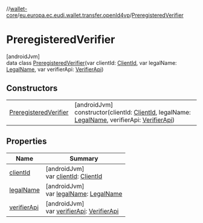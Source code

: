 //[wallet-core](../../../index.md)/[eu.europa.ec.eudi.wallet.transfer.openId4vp](../index.md)/[PreregisteredVerifier](index.md)

# PreregisteredVerifier

[androidJvm]\
data class [PreregisteredVerifier](index.md)(var clientId: [ClientId](../-client-id/index.md), var legalName: [LegalName](../-legal-name/index.md), var verifierApi: [VerifierApi](../-verifier-api/index.md))

## Constructors

| | |
|---|---|
| [PreregisteredVerifier](-preregistered-verifier.md) | [androidJvm]<br>constructor(clientId: [ClientId](../-client-id/index.md), legalName: [LegalName](../-legal-name/index.md), verifierApi: [VerifierApi](../-verifier-api/index.md)) |

## Properties

| Name | Summary |
|---|---|
| [clientId](client-id.md) | [androidJvm]<br>var [clientId](client-id.md): [ClientId](../-client-id/index.md) |
| [legalName](legal-name.md) | [androidJvm]<br>var [legalName](legal-name.md): [LegalName](../-legal-name/index.md) |
| [verifierApi](verifier-api.md) | [androidJvm]<br>var [verifierApi](verifier-api.md): [VerifierApi](../-verifier-api/index.md) |
